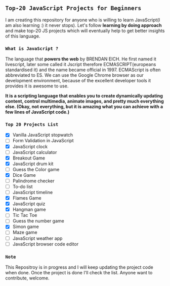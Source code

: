 ## `Top-20 JavaScript Projects for Beginners`
I am creating this repository for anyone who is willing to learn JavaScript(I am also learning :) it never stops). Let's follow **learning by doing approach** and make top-20 JS projects which will eventually help to get better insights of this language.

### `What is JavaScript ?`

The language that **powers the web** by BRENDAN EICH. He first named it livescript, later some called it Jscript therefore ECMASCRIPT(europeans standardised it) and the name became official in 1997. ECMAScript is often abbreviated to ES. We can use the Google Chrome browser as our development environment, because of the excellent developer tools it provides it is awesome to use.

**It is a scripting language that enables you to create dynamically updating content, control multimedia, animate images, and pretty much everything else. (Okay, not everything, but it is amazing what you can achieve with a few lines of JavaScript code.)**

### `Top 20 Projects List`

 - [x] Vanilla JavaScript stopwatch
 - [ ] Form Validation in JavaScript
 - [x] JavaScript clock
 - [ ] JavaScript calculator
 - [x] Breakout Game
 - [x] JavaScript drum kit
 - [ ] Guess the Color game
 - [x] Dice Game
 - [ ] Palindrome checker
 - [ ] To-do list
 - [ ] JavaScript timeline
 - [x] Flames Game
 - [x] JavaScript quiz
 - [x] Hangman game
 - [ ] Tic Tac Toe
 - [ ] Guess the number game
 - [x] Simon game
 - [ ] Maze game
 - [ ] JavaScript weather app
 - [ ] JavaScript browser code editor

### `Note`
 This Repositroy is in progress and I will keep updating the project code when done. Once the project is done I'll check the list. Anyone want to contribute, welcome.
